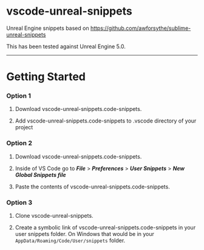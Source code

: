 # vscode-unreal-snippets
Unreal Engine snippets based on https://github.com/awforsythe/sublime-unreal-snippets

This has been tested against Unreal Engine 5.0.

---
# Getting Started


### Option 1
1. Download vscode-unreal-snippets.code-snippets.
   
2. Add vscode-unreal-snippets.code-snippets to .vscode directory of your project


### Option 2
1. Download vscode-unreal-snippets.code-snippets.

2. Inside of VS Code go to ***File*** > ***Preferences*** > ***User Snippets*** > ***New Global Snippets file***

3. Paste the contents of vscode-unreal-snippets.code-snippets.

### Option 3
1. Clone vscode-unreal-snippets.

2. Create a symbolic link of vscode-unreal-snippets.code-snippets in your user snippets folder.
On Windows that would be in your `AppData/Roaming/Code/User/snippets` folder.